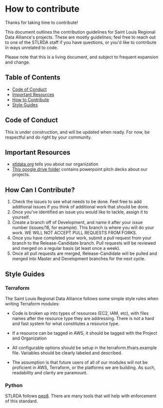 # How to contribute
Thanks for taking time to contribute!

This document outlines the contribution guidelines for Saint Louis Regional Data Alliance's projects. These are mostly guidelines; feel free to reach out to one of the STLRDA staff if you have questions, or  you'd like to contribute in ways unrelated to code.

Please note that this is a living document, and subject to frequent expansion and change.

## Table of Contents
* [Code of Conduct](#code-of-conduct)
* [Important Resources](#important-resources)
* [How to Contribute](#how-to-contribute)
* [Style Guides](#style-guides)

## Code of Conduct
This is under construction, and will be updated when ready. For now, be respectful and do right by your community.

## Important Resources
* [stldata.org](https://stldata.org) tells you about our organization
* [This google drive folder](https://drive.google.com/drive/folders/1dBwWpALR4q5Z_3X-S5O00uWi9SEGmgJO?usp=sharing) contains powerpoint pitch decks about our projects.

## How Can I Contribute?
1. Check the issues to see what needs to be done. Feel free to add additional issues if you think of additional work that should be done.
2. Once you've identified an issue you would like to tackle, assign it to yourself.
3. Create a branch off of Development, and name it after your issue number (issues/16, for example). This branch is where you will do your work. WE WILL NOT ACCEPT PULL REQUESTS FROM FORKS.
4. Once you have completed your work, submit a pull request from your branch to the Release-Candidate branch. Pull requests will be reviewed and merged on a regular basis (at least once a week).
5. Once all pull requests are merged, Release-Candidate will be pulled and merged into Master and Development branches for the next cycle.

## Style Guides
### Terraform
The Saint Louis Regional Data Alliance follows some simple style rules when writing Terraform modules:

* Code is broken up into types of resources (EC2, IAM, etc), with files names after the resource type they are addressing. There is not a hard and fast system for what constitutes a resource type.

* If a resource can be tagged in AWS, it should be tagged with the Project and Organization

* All configurable options should be setup in the terraform.tfvars.example file. Variables should be clearly labeled and described.

* The assumption is that future users of all of our modules will not be proficient in AWS, Terraform, or the platforms we are building. As such, readability and clarity are paramount.
### Python
STLRDA follows [pep8](https://www.python.org/dev/peps/pep-0008/). There are many tools that will help with enforcement of this standard.
